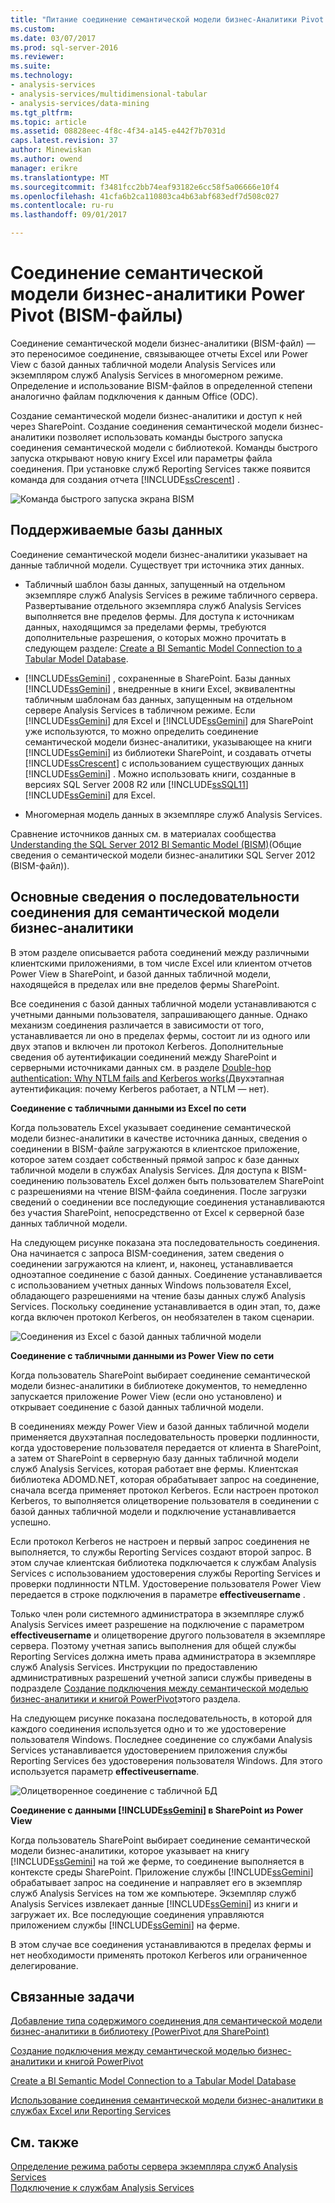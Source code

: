```yaml
---
title: "Питание соединение семантической модели бизнес-Аналитики Pivot (bism) | Документы Microsoft"
ms.custom: 
ms.date: 03/07/2017
ms.prod: sql-server-2016
ms.reviewer: 
ms.suite: 
ms.technology:
- analysis-services
- analysis-services/multidimensional-tabular
- analysis-services/data-mining
ms.tgt_pltfrm: 
ms.topic: article
ms.assetid: 08828eec-4f8c-4f34-a145-e442f7b7031d
caps.latest.revision: 37
author: Minewiskan
ms.author: owend
manager: erikre
ms.translationtype: MT
ms.sourcegitcommit: f3481fcc2bb74eaf93182e6cc58f5a06666e10f4
ms.openlocfilehash: 41cfa6b2ca110803ca4b63abf683edf7d508c027
ms.contentlocale: ru-ru
ms.lasthandoff: 09/01/2017

---
```

# <a name="power-pivot-bi-semantic-model-connection-bism"></a>Соединение семантической модели бизнес-аналитики Power Pivot (BISM-файлы)
  Соединение семантической модели бизнес-аналитики (BISM-файл) — это переносимое соединение, связывающее отчеты Excel или Power View с базой данных табличной модели Analysis Services или экземпляром служб Analysis Services в многомерном режиме. Определение и использование BISM-файлов в определенной степени аналогично файлам подключения к данным Оffice (ODC).  
  
 Создание семантической модели бизнес-аналитики и доступ к ней через SharePoint. Создание соединения семантической модели бизнес-аналитики позволяет использовать команды быстрого запуска соединения семантической модели с библиотекой. Команды быстрого запуска открывают новую книгу Excel или параметры файла соединения. При установке служб Reporting Services также появится команда для создания отчета [!INCLUDE[ssCrescent](../../includes/sscrescent-md.md)] .  
  
 ![Команда быстрого запуска экрана BISM](../../analysis-services/power-pivot-sharepoint/media/ssas-bism-quicklaunch.gif "команда быстрого запуска экрана BISM")  
  
##  <a name="bkmk_prereq"></a> Поддерживаемые базы данных  
 Соединение семантической модели бизнес-аналитики указывает на данные табличной модели. Существует три источника этих данных.  
  
-   Табличный шаблон базы данных, запущенный на отдельном экземпляре служб Analysis Services в режиме табличного сервера. Развертывание отдельного экземпляра служб Analysis Services выполняется вне пределов фермы. Для доступа к источникам данных, находящимся за пределами фермы, требуются дополнительные разрешения, о которых можно прочитать в следующем разделе: [Create a BI Semantic Model Connection to a Tabular Model Database](../../analysis-services/power-pivot-sharepoint/create-a-bi-semantic-model-connection-to-a-tabular-model-database.md).  
  
-   [!INCLUDE[ssGemini](../../includes/ssgemini-md.md)] , сохраненные в SharePoint. Базы данных [!INCLUDE[ssGemini](../../includes/ssgemini-md.md)] , внедренные в книги Excel, эквивалентны табличным шаблонам баз данных, запущенным на отдельном сервере Analysis Services в табличном режиме. Если [!INCLUDE[ssGemini](../../includes/ssgemini-md.md)] для Excel и [!INCLUDE[ssGemini](../../includes/ssgemini-md.md)] для SharePoint уже используются, то можно определить соединение семантической модели бизнес-аналитики, указывающее на книги [!INCLUDE[ssGemini](../../includes/ssgemini-md.md)] из библиотеки SharePoint, и создавать отчеты [!INCLUDE[ssCrescent](../../includes/sscrescent-md.md)] с использованием существующих данных [!INCLUDE[ssGemini](../../includes/ssgemini-md.md)] .  Можно использовать книги, созданные в версиях SQL Server 2008 R2 или [!INCLUDE[ssSQL11](../../includes/sssql11-md.md)] [!INCLUDE[ssGemini](../../includes/ssgemini-md.md)] для Excel.  
  
-   Многомерная модель данных в экземпляре служб Analysis Services.  
  
 Сравнение источников данных см. в материалах сообщества [Understanding the SQL Server 2012 BI Semantic Model (BISM)](http://www.mssqltips.com/sqlservertip/2818/understanding-the-sql-server-2012-bi-semantic-model-bism/)(Общие сведения о семантической модели бизнес-аналитики SQL Server 2012 (BISM-файл)).  
  
## <a name="understanding-the-connection-sequence-for-bi-semantic-connections"></a>Основные сведения о последовательности соединения для семантической модели бизнес-аналитики  
 В этом разделе описывается работа соединений между различными клиентскими приложениями, в том числе Excel или клиентом отчетов Power View в SharePoint, и базой данных табличной модели, находящейся в пределах или вне пределов фермы SharePoint.  
  
 Все соединения с базой данных табличной модели устанавливаются с учетными данными пользователя, запрашивающего данные. Однако механизм соединения различается в зависимости от того, устанавливается ли оно в пределах фермы, состоит ли из одного или двух этапов и включен ли протокол Kerberos. Дополнительные сведения об аутентификации соединений между SharePoint и серверными источниками данных см. в разделе [Double-hop authentication: Why NTLM fails and Kerberos works](http://go.microsoft.com/fwlink/?LinkId=237137)(Двухэтапная аутентификация: почему Kerberos работает, а NTLM — нет).  
  
 **Соединение с табличными данными из Excel по сети**  
  
 Когда пользователь Excel указывает соединение семантической модели бизнес-аналитики в качестве источника данных, сведения о соединении в BISM-файле загружаются в клиентское приложение, которое затем создает собственный прямой запрос к базе данных табличной модели в службах Analysis Services. Для доступа к BISM-соединению пользователь Excel должен быть пользователем SharePoint с разрешениями на чтение BISM-файла соединения. После загрузки сведений о соединении все последующие соединения устанавливаются без участия SharePoint, непосредственно от Excel к серверной базе данных табличной модели.  
  
 На следующем рисунке показана эта последовательность соединения. Она начинается с запроса BISM-соединения, затем сведения о соединении загружаются на клиент, и, наконец, устанавливается одноэтапное соединение с базой данных. Соединение устанавливается с использованием учетных данных Windows пользователя Excel, обладающего разрешениями на чтение базы данных служб Analysis Services. Поскольку соединение устанавливается в один этап, то, даже когда включен протокол Kerberos, он необязателен в таком сценарии.  
  
 ![Соединения из Excel с базой данных табличной модели](../../analysis-services/power-pivot-sharepoint/media/ssas-powerpivotbismconnection-1.gif "соединения из Excel с базой данных табличной модели")  
  
 **Соединение с табличными данными из Power View по сети**  
  
 Когда пользователь SharePoint выбирает соединение семантической модели бизнес-аналитики в библиотеке документов, то немедленно запускается приложение Power View (если оно установлено) и открывает соединение с базой данных табличной модели.  
  
 В соединениях между Power View и базой данных табличной модели применяется двухэтапная последовательность проверки подлинности, когда удостоверение пользователя передается от клиента в SharePoint, а затем от SharePoint в серверную базу данных табличной модели служб Analysis Services, которая работает вне фермы. Клиентская библиотека ADOMD.NET, которая обрабатывает запрос на соединение, сначала всегда применяет протокол Kerberos. Если настроен протокол Kerberos, то выполняется олицетворение пользователя в соединении с базой данных табличной модели и подключение устанавливается успешно.  
  
 Если протокол Kerberos не настроен и первый запрос соединения не выполняется, то службы Reporting Services создают второй запрос. В этом случае клиентская библиотека подключается к службам Analysis Services с использованием удостоверения службы Reporting Services и проверки подлинности NTLM. Удостоверение пользователя Power View передается в строке подключения в параметре **effectiveusername** .  
  
 Только член роли системного администратора в экземпляре служб Analysis Services имеет разрешение на подключение с параметром **effectiveusername** и олицетворение другого пользователя в экземпляре сервера. Поэтому учетная запись выполнения для общей службы Reporting Services должна иметь права администратора в экземпляре служб Analysis Services.  Инструкции по предоставлению административных разрешений учетной записи службы приведены в подразделе [Создание подключения между семантической моделью бизнес-аналитики и книгой PowerPivot](../../analysis-services/power-pivot-sharepoint/create-a-bi-semantic-model-connection-to-a-tabular-model-database.md)этого раздела.  
  
 На следующем рисунке показана последовательность, в которой для каждого соединения используется одно и то же удостоверение пользователя Windows. Последнее соединение со службами Analysis Services устанавливается удостоверением приложения службы Reporting Services без удостоверения пользователя Windows. Для этого используется параметр **effectiveusername**.  
  
 ![Олицетворенное соединение с табличной БД](../../analysis-services/power-pivot-sharepoint/media/ssas-powerpivotbismconnection-2.gif "олицетворенное соединение с табличной базы данных")  
  
 **Соединение с данными [!INCLUDE[ssGemini](../../includes/ssgemini-md.md)] в SharePoint из Power View**  
  
 Когда пользователь SharePoint выбирает соединение семантической модели бизнес-аналитики, которое указывает на книгу [!INCLUDE[ssGemini](../../includes/ssgemini-md.md)] на той же ферме, то соединение выполняется в контексте среды SharePoint. Приложение службы [!INCLUDE[ssGemini](../../includes/ssgemini-md.md)] обрабатывает запрос на соединение и направляет его в экземпляр служб Analysis Services на том же компьютере. Экземпляр служб Analysis Services извлекает данные [!INCLUDE[ssGemini](../../includes/ssgemini-md.md)] из книги и загружает их. Все последующие соединения управляются приложением службы [!INCLUDE[ssGemini](../../includes/ssgemini-md.md)] на ферме.  
  
 В этом случае все соединения устанавливаются в пределах фермы и нет необходимости применять протокол Kerberos или ограниченное делегирование.  
  
##  <a name="bkmk_rel"></a> Связанные задачи  
 [Добавление типа содержимого соединения для семантической модели бизнес-аналитики в библиотеку (PowerPivot для SharePoint)](../../analysis-services/power-pivot-sharepoint/add-bi-semantic-model-connection-content-type-to-library.md)  
  
 [Создание подключения между семантической моделью бизнес-аналитики и книгой PowerPivot](../../analysis-services/power-pivot-sharepoint/create-a-bi-semantic-model-connection-to-a-power-pivot-workbook.md)  
  
 [Create a BI Semantic Model Connection to a Tabular Model Database](../../analysis-services/power-pivot-sharepoint/create-a-bi-semantic-model-connection-to-a-tabular-model-database.md)  
  
 [Использование соединения семантической модели бизнес-аналитики в службах Excel или Reporting Services](../../analysis-services/power-pivot-sharepoint/use-a-bi-semantic-model-connection-in-excel-or-reporting-services.md)  
  
## <a name="see-also"></a>См. также  
 [Определение режима работы сервера экземпляра служб Analysis Services](../../analysis-services/instances/determine-the-server-mode-of-an-analysis-services-instance.md)   
 [Подключение к службам Analysis Services](../../analysis-services/instances/connect-to-analysis-services.md)  
  
  
